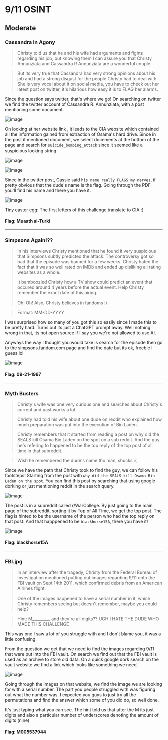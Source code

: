 # 9/11 OSINT

## Moderate

### Cassandra In Agony

> Christy told us that he and his wife had arguments and fights regarding his job, but knowing them I can assure you that Christy Annunziata and Cassandra R Annunziata are a wonderful couple.

> But its very true that Cassandra had very strong opinions about his job and had a strong disgust for the people Christy had to deal with. She is very vocal about it on social media, you have to check out her latest post on twitter, it's hilarious how easy it is to FLAG her alarms.

Since the question says twitter, that's where we go! On searching on twitter we find the twitter account of Cassandra R. Annunziata, with a post mentioning some document.

![image](https://github.com/user-attachments/assets/fb15c773-437e-48f9-b568-4fb1af77e0b2)

On looking at her website link , it leads to the CIA website which contained all the information gained from extraction of Osama's hard drive. Since in the post it mentioned document, we select docements at the bottom of the page and search for `suicide_bombing_attack` since it seemed like a suspicious looking string. 

![image](https://github.com/user-attachments/assets/e7530636-9eb0-4ea7-9546-72cdf3139a9b)

![image](https://github.com/user-attachments/assets/4d004332-1eba-45c6-98a2-3dd0312e6a09)

Since in the twitter post, Cassie said `his name really FLAGS my nerves`, if pretty obvious that the dude's name is the flag. Going through the PDF you'll find his name and there you have it.

![image](https://github.com/user-attachments/assets/c5465c7c-b80f-4f32-a3d8-67b9398d6a2b)

Tiny easter egg: The first letters of this challenge translate to CIA :)

#### Flag: Muaath al-Turki

---

### Simpsons Again!??

> In his interviews Christy mentioned that he found it very suspicious that Simpsons subtly predicted the attack. The controversy got so bad that the episode was banned for a few weeks. Christy hated the fact that it was so well rated on IMDb and ended up disliking all rating websites as a whole.
> 
> It bamboozled Christy how a TV show could predict an event that occured around 4 years before the actual event. Help Christy remember the exact date of this airing.
> 
> Oh! Oh! Also, Christy believes in fandoms :)

> Format: MM-DD-YYYY

I was surprised how so many of you got this so easily since I made this to be pretty hard. Turns out its just a ChatGPT prompt away. Well nothing wrong in that, its not open source if I say you we're not allowed to use AI. 

Anyways the way I thought you would take is search for the episode then go to the simpsons.fandom.com page and find the date but its ok, freebie I guess lol

![image](https://github.com/user-attachments/assets/c111a537-d3e8-4d10-86f4-f1cbd8bc226c)

#### Flag: 09-21-1997

---

### Myth Busters

> Christy's wife was one very curious one and searches about Christy's current and past works a lot.
>
> Christy had told his wife about one dude on reddit who explained how much preparation was put into the execution of Bin Laden.
>
> Christy remembers that it started from reading a post on why did the SEALS kill Osama Bin Laden on the spot on a sub reddit. And the guy he's refering to happened to be the top reply of the top post of all time in that subreddit.

> Wish he remembered the dude's name tho man, shucks :(


Since we have the path that Christy took to find the guy, we can follow his footsteps! Starting from the post with `why did the SEALS kill Osama Bin Laden on the spot`. You can find this post by searching that using google dorking or just mentioning reddit in the search query.

![image](https://github.com/user-attachments/assets/cc5fbfb5-0825-46bb-aec4-0c208941180c)

The post is in a subreddit called r/WarCollege. By just going to the main page of the subreddit, sorting it by Top of All Time, we get the top post. The flag is hinted to be the username of the person who had the top reply on that post. And that happpened to be `blackhorse15A`, there you have it!

![image](https://github.com/user-attachments/assets/c8780ba5-a1f0-42ad-a782-f72e85fe9547)

#### Flag: blackhorse15A

---

### FBI.jpg

> In an interview after the tragedy, Christy from the Federal Bureau of Investigation mentioned putting out images regarding 9/11 onto the FBI vault on Sept 14th 2011, which confirmed debris from an American Airlines flight.
>
> One of the images happened to have a serial number in it, which Christy remembers seeing but doesn't remember, maybe you could help?

> Hint: M_________ and they're all digits?? UGH I HATE THE DUDE WHO MADE THIS CHALLENGE

This was one I saw a lot of you struggle with and I don't blame you, it was a little confusing.

From the question we get that we need to find the images regarding 9/11 that were put into the FBI vault. On search we find out that the FBI vault is used as an archive to store old data. On a quick google dork search on the vault website we find a link which looks like something we need.

![image](https://github.com/user-attachments/assets/1f9d1657-0efe-4ce9-95a2-55138bef79eb)

Going through the images on that website, we find the image we are looking for with a serial number. The part you people struggled with was figuring out what the number was. I expected you guys to just try all the permutations and find the answer which some of you did do, so well done. 

It's just typing what you can see. The hint told us that after the M its just digits and also a particular number of underscores denoting the amount of digits (nine)

#### Flag: M005537944





